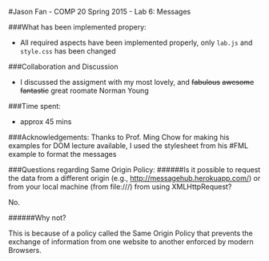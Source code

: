 #Jason Fan - COMP 20 Spring 2015 - Lab 6: Messages

###What has been implemented propery:
* All required aspects have been implemented properly, only ```lab.js``` and ```style.css``` has been changed

###Collaboration and Discussion
* I discussed the assigment with my most lovely, and ~~fabulous~~ ~~awesome~~ ~~fantastic~~ great roomate Norman Young

###Time spent:
* approx 45 mins

###Acknowledgements:
Thanks to Prof. Ming Chow for making his examples for DOM lecture available, I used the stylesheet from his #FML example to format the messages

###Questions regarding Same Origin Policy:
######Is it possible to request the data from a different origin (e.g., http://messagehub.herokuapp.com/) or from your local machine (from file:///) from using XMLHttpRequest?

No.

######Why not?

This is because of a policy called the Same Origin Policy that prevents the exchange of information from one website to another enforced by modern Browsers.

